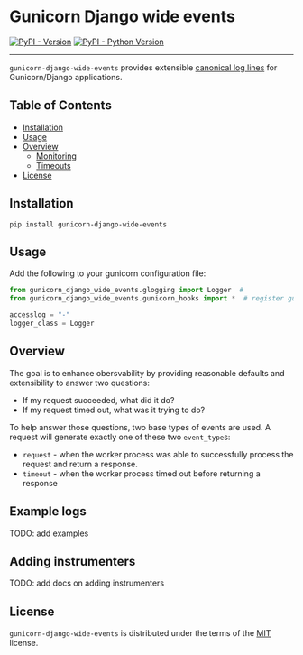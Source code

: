 # Gunicorn Django wide events

[![PyPI - Version](https://img.shields.io/pypi/v/gunicorn-django-wide-events.svg)](https://pypi.org/project/gunicorn-django-wide-events)
[![PyPI - Python Version](https://img.shields.io/pypi/pyversions/gunicorn-django-wide-events.svg)](https://pypi.org/project/gunicorn-django-wide-events)

-----

`gunicorn-django-wide-events` provides extensible [canonical log lines](https://brandur.org/canonical-log-lines) for Gunicorn/Django applications.

## Table of Contents

- [Installation](#installation)
- [Usage](#usage)
- [Overview](#overview)
  * [Monitoring](#monitoring)
  * [Timeouts](#timeouts)
- [License](#license)

## Installation

```console
pip install gunicorn-django-wide-events
```

## Usage

Add the following to your gunicorn configuration file:

```python
from gunicorn_django_wide_events.glogging import Logger  #
from gunicorn_django_wide_events.gunicorn_hooks import *  # register gunicorn hooks and instrumenters

accesslog = "-"
logger_class = Logger
```

## Overview

The goal is to enhance obersvability by providing reasonable defaults and extensibility to answer two questions:

* If my request succeeded, what did it do?
* If my request timed out, what was it trying to do?

To help answer those questions, two base types of events are used. A request will generate exactly one of these two `event_type`s:

* `request` - when the worker process was able to successfully process the request and return a response.
* `timeout` - when the worker process timed out before returning a response

## Example logs

TODO: add examples

## Adding instrumenters

TODO: add docs on adding instrumenters

## License

`gunicorn-django-wide-events` is distributed under the terms of the [MIT](https://spdx.org/licenses/MIT.html) license.
